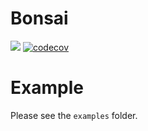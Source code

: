 # Bonsai


[![][action-img]][action-url]
[![codecov](https://codecov.io/gh/onetonfoot/Bonsai.jl/branch/master/graph/badge.svg?token=96CcO21IsK)](https://codecov.io/gh/onetonfoot/Bonsai.jl)

[action-img]: https://github.com/github/onetonfoot/Bonsai.jl/workflows/ci.yml/badge.svg
[action-url]: https://github.com/github/onetonfoot/Bonsai.jl/actions

# Example

Please see the `examples` folder.